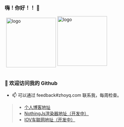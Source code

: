### 嗨！你好！！ 👋

<img src="https://github-readme-stats.vercel.app/api?username=zhoyq-work&show_icons=true&locale=cn" alt="logo" height="160" align="left" style="margin: 5px; margin-bottom: 20px;" />    
<img src="https://github-profile-trophy.vercel.app/?username=zhoyq-work&no-frame=true&column=3&row=2&margin-w=15&margin-h=15&theme=flat" alt="logo" height="160" align="center" style="margin: auto; margin-bottom: 20px;" /> 

### 🎉 欢迎访问我的 Github

- 📫 可以通过 feedback#zhoyq.com 联系我，每周检查。

> - [个人博客地址](https://zhoyq.com)
> - [NothingJs渲染器地址（开发中）](https://nothingjs.com)
> - [IOV车联网地址（开发中）](https://iov.zhoyq.com)
